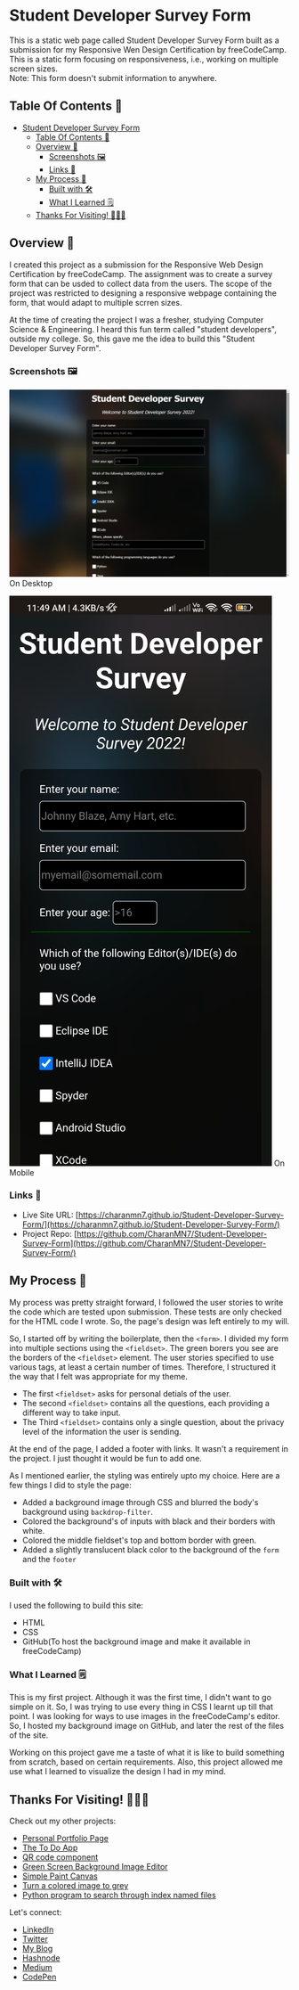 # Student Developer Survey Form

This is a static web page called Student Developer Survey Form built as a submission for my Responsive Wen Design Certification by freeCodeCamp. This is a static form focusing on responsiveness, i.e., working on multiple screen sizes.  
Note: This form doesn't submit information to anywhere.

## Table Of Contents 📖

- [Student Developer Survey Form](#student-developer-survey-form)
  - [Table Of Contents 📖](#table-of-contents-)
  - [Overview 🎯](#overview-)
    - [Screenshots 🖼️](#screenshots-️)
    - [Links 📌](#links-)
  - [My Process 📝](#my-process-)
    - [Built with 🛠️](#built-with-️)
    - [What I Learned 🗒️](#what-i-learned-️)
  - [Thanks For Visiting! 👨🏻‍💻](#thanks-for-visiting-)

## Overview 🎯

I created this project as a submission for the Responsive Web Design Certification by freeCodeCamp. The assignment was to create a survey form that can be usded to collect data from the users. The scope of the project was restricted to designing a responsive webpage containing the form, that would adapt to multiple scrren sizes.

At the time of creating the project I was a fresher, studying Computer Science & Engineering. I heard this fun term called "student developers", outside my college. So, this gave me the idea to build this "Student Developer Survey Form".

### Screenshots 🖼️

![](Screenshots/desktop.png)
On Desktop

![](Screenshots/phone-top.jpg)
On Mobile

### Links 📌

- Live Site URL: [https://charanmn7.github.io/Student-Developer-Survey-Form/](https://charanmn7.github.io/Student-Developer-Survey-Form/)
- Project Repo: [https://github.com/CharanMN7/Student-Developer-Survey-Form](https://github.com/CharanMN7/Student-Developer-Survey-Form/)

## My Process 📝

My process was pretty straight forward, I followed the user stories to write the code which are tested upon submission. These tests are only checked for the HTML code I wrote. So, the page's design was left entirely to my will.

So, I started off by writing the boilerplate, then the `<form>`. I divided my form into multiple sections using the `<fieldset>`. The green borers you see are the borders of the `<fieldset>` element. The user stories specified to use various tags, at least a certain number of times. Therefore, I structured it the way that I felt was appropriate for my theme.

- The first `<fieldset>` asks for personal detials of the user.
- The second `<fieldset>` contains all the questions, each providing a different way to take input.
- The Third `<fieldset>` contains only a single question, about the privacy level of the information the user is sending.

At the end of the page, I added a footer with links. It wasn't a requirement in the project. I just thought it would be fun to add one.

As I mentioned earlier, the styling was entirely upto my choice. Here are a few things I did to style the page:

- Added a background image through CSS and blurred the body's background using `backdrop-filter`.
- Colored the background's of inputs with black and their borders with white.
- Colored the middle fieldset's top and bottom border with green.
- Added a slightly translucent black color to the background of the `form` and the `footer`

### Built with 🛠️

I used the following to build this site:

- HTML
- CSS
- GitHub(To host the background image and make it available in freeCodeCamp)

### What I Learned 🗒️

This is my first project. Although it was the first time, I didn't want to go simple on it. So, I was trying to use every thing in CSS I learnt up till that point. I was looking for ways to use images in the freeCodeCamp's editor. So, I hosted my background image on GitHub, and later the rest of the files of the site.

Working on this project gave me a taste of what it is like to build something from scratch, based on certain requirements. Also, this project allowed me use what I learned to visualize the design I had in my mind.

## Thanks For Visiting! 👨🏻‍💻

Check out my other projects:

- [Personal Portfolio Page](https://github.com/CharanMN7/Personal-Portfolio-Page/)
- [The To Do App](https://github.com/CharanMN7/To-Do-App)
- [QR code component](https://github.com/CharanMN7/QR-code-component)
- [Green Screen Background Image Editor](https://codepen.io/charan_/pen/OJEWzRX)
- [Simple Paint Canvas](https://codepen.io/charan_/pen/GRGrNyx)
- [Turn a colored image to grey](https://codepen.io/charan_/pen/GRGrEpP)
- [Python program to search through index named files](https://github.com/CharanMN7/file-search-feature)

Let's connect:

- [LinkedIn](https://www.linkedin.com/in/charan-manikanta/)
- [Twitter](https://twitter.com/CharanMN7)
- [My Blog](https://charan-blog.netlify.app/)
- [Hashnode](https://charanmn7.hashnode.dev/)
- [Medium](https://medium.com/@CharanMN7)
- [CodePen](https://codepen.io/charan_)
